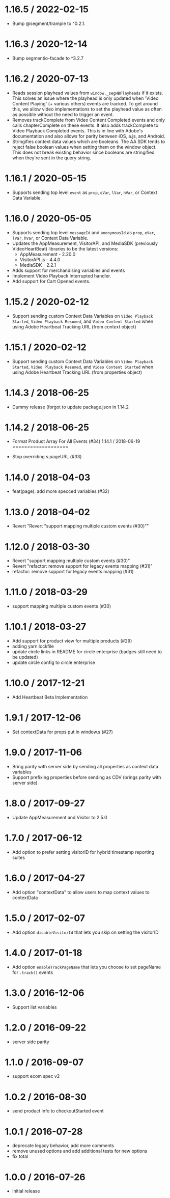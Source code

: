 1.16.5 / 2022-02-15
===================
* Bump @segment/trample to ^0.2.1.

1.16.3 / 2020-12-14
===================
* Bump segmentio-facade to ^3.2.7

1.16.2 / 2020-07-13
===================
* Reads session playhead values from `window._segHBPlayheads` if it exists. This solves an issue where the playhead is only updated when 'Video Content Playing' (+ various others) events are tracked. To get around this, we allow video implementations to set the playhead value as often as possible without the need to trigger an event.
* Removes trackComplete from Video Content Completed events and only calls chapterComplete on these events. It also adds trackComplete to Video Playback Completed events. This is in line with Adobe's documentation and also allows for parity between iOS, a.js, and Android.
* Stringifies context data values which are booleans. The AA SDK tends to reject false boolean values when setting them on the window object. This does not break existing behavior since booleans are stringified when they're sent in the query string.

1.16.1 / 2020-05-15
===================
* Supports sending top level `event` as `prop`, `eVar`, `lVar`, `hVar`, or Context Data Variable.

1.16.0 / 2020-05-05
===================
* Supports sending top level `messageId` and `anonymousId` as `prop`, `eVar`, `lVar`, `hVar`, or Context Data Variable.
* Updates the AppMeasurement, VisitorAPI, and MediaSDK (previously VideoHeartBeat) libraries to be the latest
versions:
  * AppMeasurement - 2.20.0
  * VisitorAPI.js - 4.4.0
  * MediaSDK - 2.2.1
* Adds support for merchandising variables and events
* Implement Video Playback Interrupted handler.
* Add support for Cart Opened events.

1.15.2 / 2020-02-12
===================

  * Support sending custom Context Data Variables on `Video Playback Started`, `Video Playback Resumed`, and `Video Content Started` when using Adobe Heartbeat Tracking URL (from context object)

1.15.1 / 2020-02-12
===================

  * Support sending custom Context Data Variables on `Video Playback Started`, `Video Playback Resumed`, and `Video Content Started` when using Adobe Heartbeat Tracking URL (from properties object)

1.14.3 / 2018-06-25
===================

  * Dummy release (forgot to update package.json in 1.14.2

1.14.2 / 2018-06-25
===================

  * Format Product Array For All Events (#34)
1.14.1 / 2018-06-19
===================

  * Stop overriding s.pageURL (#33)

1.14.0 / 2018-04-03
===================

  * feat(page): add more specced variables (#32)

1.13.0 / 2018-04-02
===================

  * Revert "Revert "support mapping multiple custom events (#30)""

1.12.0 / 2018-03-30
===================

  * Revert "support mapping multiple custom events (#30)"
  * Revert "refactor: remove support for legacy events mapping (#31)"
  * refactor: remove support for legacy events mapping (#31)

1.11.0 / 2018-03-29
===================

  * support mapping multiple custom events (#30)

1.10.1 / 2018-03-27
===================

  * Add support for product view for multiple products (#29)
  * adding yarn lockfile
  * update circle links in README for circle enterprise (badges still need to be updated)
  * update circle config to circle enterprise

1.10.0 / 2017-12-21
==================

  * Add Heartbeat Beta Implementation

1.9.1 / 2017-12-06
==================

  * Set contextData for props put in window.s (#27)

1.9.0 / 2017-11-06
==================

  * Bring parity with server side by sending all properties as context data variables
  * Support prefixing properties before sending as CDV (brings parity with server side)

1.8.0 / 2017-09-27
==================

  * Update AppMeasurement and Visitor to 2.5.0

1.7.0 / 2017-06-12
==================

  * Add option to prefer setting visitorID for hybrid timestamp reporting suites

1.6.0 / 2017-04-27
==================

  * Add option "contextData" to allow users to map context values to contextData

1.5.0 / 2017-02-07
==================

  * Add option `disableVisitorId` that lets you skip on setting the visitorID

1.4.0 / 2017-01-18
==================

  * Add option `enableTrackPageName` that lets you choose to set pageName for `.track()` events

1.3.0 / 2016-12-06
==================

  * Support list variables

1.2.0 / 2016-09-22
==================

  * server side parity

1.1.0 / 2016-09-07
==================

  * support ecom spec v2

1.0.2 / 2016-08-30
==================

  * send product info to checkoutStarted event

1.0.1 / 2016-07-28
==================

  * deprecate legacy behavior, add more comments
  * remove unused options and add additional tests for new options
  * fix total

1.0.0 / 2016-07-26
==================

  * initial release
